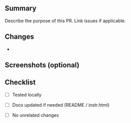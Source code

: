 ## Summary

Describe the purpose of this PR. Link issues if applicable.

## Changes
- 

## Screenshots (optional)

## Checklist
- [ ] Tested locally
- [ ] Docs updated if needed (README / instr.html)
- [ ] No unrelated changes

